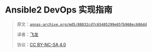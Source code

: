 # Ansible2 DevOps 实现指南

> 原文：[`annas-archive.org/md5/88832cd7c65485299e65fb968ec686dd`](https://annas-archive.org/md5/88832cd7c65485299e65fb968ec686dd)
> 
> 译者：[飞龙](https://github.com/wizardforcel)
> 
> 协议：[CC BY-NC-SA 4.0](http://creativecommons.org/licenses/by-nc-sa/4.0/)